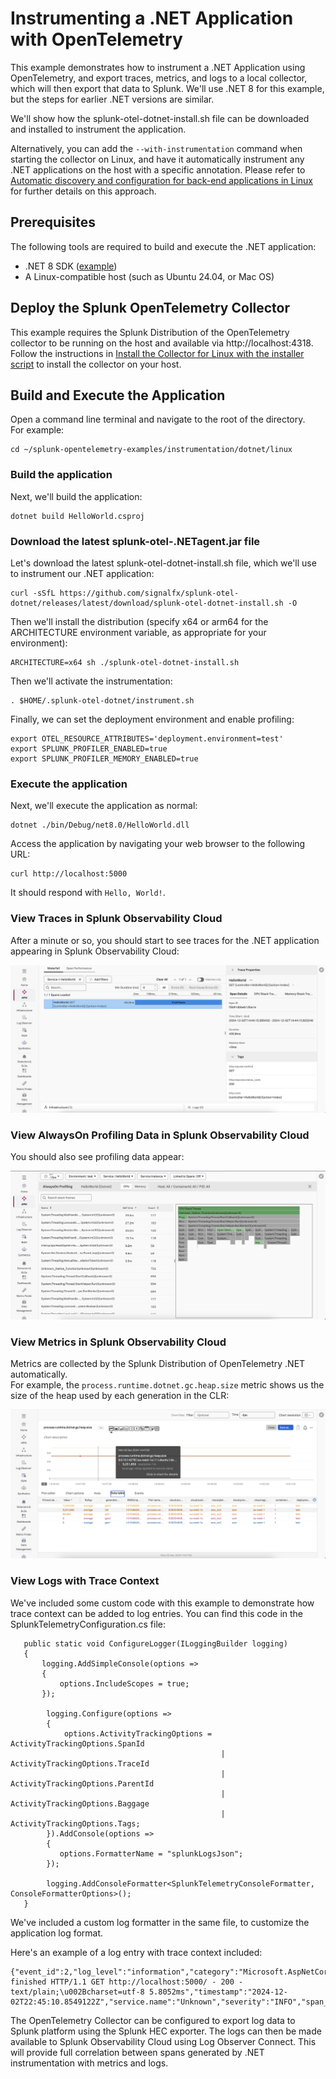 # Instrumenting a .NET Application with OpenTelemetry

This example demonstrates how to instrument a .NET Application using OpenTelemetry,
and export traces, metrics, and logs to a local collector, which will then
export that data to Splunk. We'll use .NET 8 for this example, but the steps
for earlier .NET versions are similar.

We'll show how the splunk-otel-dotnet-install.sh file can be downloaded and installed 
to instrument the application. 

Alternatively, you can add the `--with-instrumentation` command when starting the
collector on Linux, and have it automatically instrument any .NET applications
on the host with a specific annotation.  Please refer to
[Automatic discovery and configuration for back-end applications in Linux](https://docs.splunk.com/observability/en/gdi/opentelemetry/automatic-discovery/linux/linux-backend.html)
for further details on this approach.

## Prerequisites

The following tools are required to build and execute the .NET application:

* .NET 8 SDK ([example](https://learn.microsoft.com/en-us/dotnet/core/install/linux-ubuntu-install?tabs=dotnet8&pivots=os-linux-ubuntu-2404))
* A Linux-compatible host (such as Ubuntu 24.04, or Mac OS)

## Deploy the Splunk OpenTelemetry Collector

This example requires the Splunk Distribution of the OpenTelemetry collector to
be running on the host and available via http://localhost:4318.  Follow the
instructions in [Install the Collector for Linux with the installer script](https://docs.splunk.com/observability/en/gdi/opentelemetry/collector-linux/install-linux.html#install-the-collector-using-the-installer-script)
to install the collector on your host.

## Build and Execute the Application

Open a command line terminal and navigate to the root of the directory.  
For example:

````
cd ~/splunk-opentelemetry-examples/instrumentation/dotnet/linux
````

### Build the application 

Next, we'll build the application:

````
dotnet build HelloWorld.csproj
````

### Download the latest splunk-otel-.NETagent.jar file

Let's download the latest splunk-otel-dotnet-install.sh file, which we'll use
to instrument our .NET application:

````
curl -sSfL https://github.com/signalfx/splunk-otel-dotnet/releases/latest/download/splunk-otel-dotnet-install.sh -O
````

Then we'll install the distribution (specify x64 or arm64 for the ARCHITECTURE environment variable, 
as appropriate for your environment): 

````
ARCHITECTURE=x64 sh ./splunk-otel-dotnet-install.sh
````

Then we'll activate the instrumentation: 

````
. $HOME/.splunk-otel-dotnet/instrument.sh
````

Finally, we can set the deployment environment and enable profiling: 

````
export OTEL_RESOURCE_ATTRIBUTES='deployment.environment=test'
export SPLUNK_PROFILER_ENABLED=true
export SPLUNK_PROFILER_MEMORY_ENABLED=true
````

### Execute the application

Next, we'll execute the application as normal: 

````
dotnet ./bin/Debug/net8.0/HelloWorld.dll
````

Access the application by navigating your web browser to the following URL:

````
curl http://localhost:5000
````

It should respond with `Hello, World!`. 

### View Traces in Splunk Observability Cloud

After a minute or so, you should start to see traces for the .NET application
appearing in Splunk Observability Cloud:

![Trace](./images/trace.png)

### View AlwaysOn Profiling Data in Splunk Observability Cloud

You should also see profiling data appear:

![AlwaysOn Profiling Data](./images/profiling.png)

### View Metrics in Splunk Observability Cloud

Metrics are collected by the Splunk Distribution of OpenTelemetry .NET automatically.  
For example, the `process.runtime.dotnet.gc.heap.size` metric shows us the size of the
heap used by each generation in the CLR:

![CLR Metric Example](./images/metrics.png)

### View Logs with Trace Context

We've included some custom code with this example to demonstrate how trace context can
be added to log entries.  You can find this code in the
SplunkTelemetryConfiguration.cs file:

````
   public static void ConfigureLogger(ILoggingBuilder logging)
   {
       logging.AddSimpleConsole(options =>
       {
           options.IncludeScopes = true;
       });

        logging.Configure(options =>
        {
            options.ActivityTrackingOptions = ActivityTrackingOptions.SpanId
                                               | ActivityTrackingOptions.TraceId
                                               | ActivityTrackingOptions.ParentId
                                               | ActivityTrackingOptions.Baggage
                                               | ActivityTrackingOptions.Tags;
        }).AddConsole(options =>
        {
           options.FormatterName = "splunkLogsJson";
        });

        logging.AddConsoleFormatter<SplunkTelemetryConsoleFormatter, ConsoleFormatterOptions>();
   }
````

We've included a custom log formatter in the same file, to customize the
application log format.

Here's an example of a log entry with trace context included: 

````
{"event_id":2,"log_level":"information","category":"Microsoft.AspNetCore.Hosting.Diagnostics","message":"Request finished HTTP/1.1 GET http://localhost:5000/ - 200 - text/plain;\u002Bcharset=utf-8 5.8052ms","timestamp":"2024-12-02T22:45:10.8549122Z","service.name":"Unknown","severity":"INFO","span_id":"8a65e822727a9696","trace_id":"8f460a0f96c9f13751bd67011687a106","parent_id":"0000000000000000","tag_server.address":"localhost","tag_server.port":5000,"tag_http.request.method":"GET","tag_url.scheme":"http","tag_url.path":"/","tag_network.protocol.version":"1.1","tag_user_agent.original":"curl/8.5.0","ConnectionId":"0HN8J4BCLDGH5","RequestId":"0HN8J4BCLDGH5:00000001","RequestPath":"/"}
````

The OpenTelemetry Collector can be configured to export log data to
Splunk platform using the Splunk HEC exporter.  The logs can then be made
available to Splunk Observability Cloud using Log Observer Connect.  This will
provide full correlation between spans generated by .NET instrumentation
with metrics and logs.
